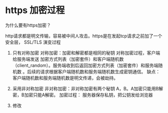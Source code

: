# https 加密过程

为什么要有https加密？

http请求都是明文传输，容易被中间人攻击。https是在发起tcp请求之前加了一个安全层，
SSL/TLS
演变过程
1. 只有对称加密
对称加密：加密和解密都是相同的秘钥
对称加密过程，客户端给服务端发送 加密方式列表（加密套件）和客户端随机数（client_random）。服务端收到后返回加密方式列表（加密套件）和服务端随机数
。后续的请求根据客户端随机数和服务端随机数生成密钥通信。
缺点：客户端随机数和服务端随机数是明文传递，会被劫持。

2. 采用非对称加密
非对称加密：非对称加密有两个秘钥 A，B。A加密只能用B解密，B加密只能A解密。
加密过程：
服务器保存私钥，把公钥发给浏览器
1. 修改












